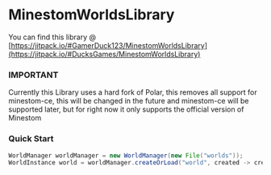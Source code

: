 # MinestomWorldsLibrary

You can find this library @ [https://jitpack.io/#GamerDuck123/MinestomWorldsLibrary](https://jitpack.io/#DucksGames/MinestomWorldsLibrary)

### IMPORTANT
Currently this Library uses a hard fork of Polar, this removes all support for minestom-ce, this will be changed in the future and minestom-ce will be supported later, but for right now it only supports the official version of Minestom

### Quick Start
```Java
WorldManager worldManager = new WorldManager(new File("worlds"));
WorldInstance world = worldManager.createOrLoad("world", created -> created.worldInfo().setSpawn(new Pos(0, 22, 0)));
```

